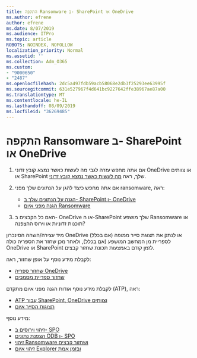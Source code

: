 ```yaml
---
title: התקפה Ransomware ב- SharePoint או OneDrive
ms.author: efrene
author: efrene
ms.date: 8/07/2019
ms.audience: ITPro
ms.topic: article
ROBOTS: NOINDEX, NOFOLLOW
localization_priority: Normal
ms.assetid: ''
ms.collection: Adm_O365
ms.custom:
- "9000650"
- "2487"
ms.openlocfilehash: 2dc5a497fdb59acb58068e2db3f25293ee63995f
ms.sourcegitcommit: 631e527967f4d641bc9227642ffe38967ae87a00
ms.translationtype: MT
ms.contentlocale: he-IL
ms.lasthandoff: 08/09/2019
ms.locfileid: "36269485"
---
```

# <a name="ransomware-attack-in-sharepoint-or-onedrive"></a>התקפה Ransomware ב- SharePoint או OneDrive

1.  אם אתה מחפש עזרה לגבי מה לעשות כאשר נמצא קובץ זדוני OneDrive או צוותים או SharePoint שלך, ראה [מה לעשות כאשר נמצא קובץ זדוני](https://support.office.com/en-ie/article/what-to-do-when-a-malicious-file-is-found-in-sharepoint-online-onedrive-or-microsoft-teams-01e902ad-a903-4e0f-b093-1e1ac0c37ad2).
2. אם אתה מחפש כיצד להגן על הנתונים שלך מפני ransomware, ראה:
    - [הגנה על הנתונים שלך ב- SharePoint ו- OneDrive](https://docs.microsoft.com/sharepoint/safeguarding-your-data) 
    - [הגנה מפני איום Ransomware](https://docs.microsoft.com/windows/security/threat-protection/intelligence/ransomware-malware)    

3.  האם כל הקבצים ב- OneDrive או ה-SharePoint שלך מושפע Ransomware או תוכנות זדוניות או וירוס ההצפנה? 

מיד עצירה/השהה הסינכרון OneDrive (אם בכלל) או לנתק את תצוגת סייר ממופה לספריית מן המחשב המושפע (אם בכלל), ולאחר מכן שחזר את הספריה כולה OneDrive או SharePoint לזמן קודם באמצעות תכונת שחזור קבצים. 

לקבלת מידע נוסף על אופן שחזור, ראה:

- [שחזור ספריה OneDrive](https://support.office.com/article/restore-your-onedrive-fa231298-759d-41cf-bcd0-25ac53eb8a150)
- [שחזור ספריית מסמכים](https://support.office.com/article/restore-a-document-library-317791c3-8bd0-4dfd-8254-3ca90883d39a?ui=en-US&rs=en-US&ad=US)

לקבלת מידע נוסף אודות הגנה מפני איום מתקדם (ATP), ראה:
- [ATP עבור SharePoint, OneDrive וצוותים](https://docs.microsoft.com/en-us/office365/securitycompliance/atp-for-spo-odb-and-teams)
- [תצוגות הסייר איום](https://docs.microsoft.com/en-us/office365/securitycompliance/threat-explorer-views)

מידע נוסף:

- [זיהוי וירוסים ב- SPO](https://docs.microsoft.com/en-us/office365/securitycompliance/virus-detection-in-spo)</br>
- [הצפנת נתונים ODB ו- SPO](https://docs.microsoft.com/en-us/office365/securitycompliance/data-encryption-in-odb-and-spo)</br>
- [זיהוי Ransomware ושחזור קבצים](https://support.office.com/article/Ransomware-detection-and-recovering-your-files-0d90ec50-6bfd-40f4-acc7-b8c12c73637f)</br>
- [זיהוי איום Explorer ובזמן אמת](https://docs.microsoft.com/en-us/office365/securitycompliance/threat-explorer-views)